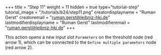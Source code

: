 +++
title = "Step 11"
weight = 11
hidden = true
type="tutorial-step"
tutorial_image = "/tutorials/b24/step11.png"
creatordisplayname = "Ruman Gerst"
creatoremail = "ruman.gerst@leibniz-hki.de"
lastmodifierdisplayname = "Ruman Gerst"
lastmodifieremail = "ruman.gerst@leibniz-hki.de"
+++

This action opens a new input slot `Parameters` on the threshold node (red arrow 1), which can be connected to the `Define multiple parameters` node (red arrow 2).